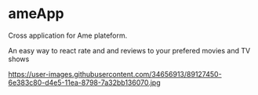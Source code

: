 # ameApp
Cross application for Ame plateform. 

An easy way to react rate and and reviews to your prefered movies and TV shows

https://user-images.githubusercontent.com/34656913/89127450-6e383c80-d4e5-11ea-8798-7a32bb136070.jpg
